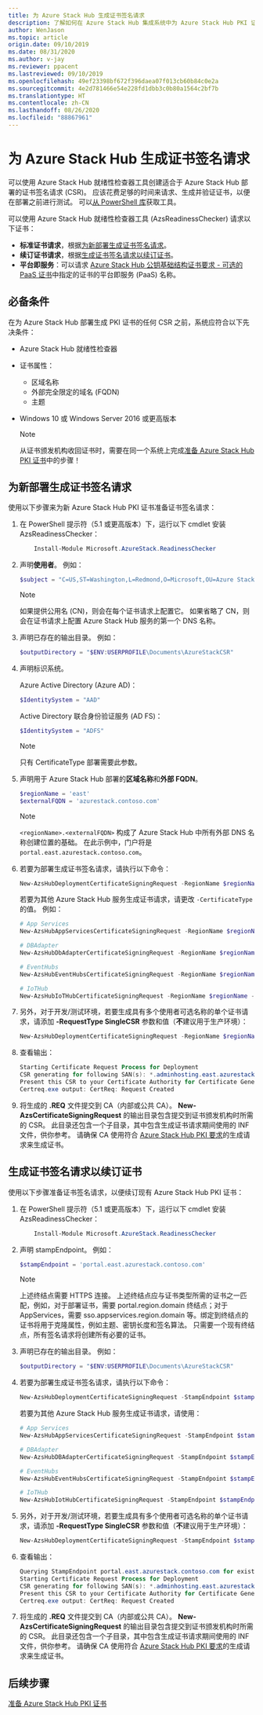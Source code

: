 ```yaml
---
title: 为 Azure Stack Hub 生成证书签名请求
description: 了解如何在 Azure Stack Hub 集成系统中为 Azure Stack Hub PKI 证书生成证书签名请求。
author: WenJason
ms.topic: article
origin.date: 09/10/2019
ms.date: 08/31/2020
ms.author: v-jay
ms.reviewer: ppacent
ms.lastreviewed: 09/10/2019
ms.openlocfilehash: 49ef23398bf672f396daea07f013cb60b84c0e2a
ms.sourcegitcommit: 4e2d781466e54e228fd1dbb3c0b80a1564c2bf7b
ms.translationtype: HT
ms.contentlocale: zh-CN
ms.lasthandoff: 08/26/2020
ms.locfileid: "88867961"
---
```

# <a name="generate-certificate-signing-requests-for-azure-stack-hub"></a>为 Azure Stack Hub 生成证书签名请求

可以使用 Azure Stack Hub 就绪性检查器工具创建适合于 Azure Stack Hub 部署的证书签名请求 (CSR)。 应该花费足够的时间来请求、生成并验证证书，以便在部署之前进行测试。 可以[从 PowerShell 库](https://aka.ms/AzsReadinessChecker)获取工具。

可以使用 Azure Stack Hub 就绪性检查器工具 (AzsReadinessChecker) 请求以下证书：

- **标准证书请求**，根据[为新部署生成证书签名请求](azure-stack-get-pki-certs.md#generate-certificate-signing-requests-for-new-deployments)。
- **续订证书请求**，根据[生成证书签名请求以续订证书](azure-stack-get-pki-certs.md#generate-certificate-signing-requests-for-certificate-renewal)。
- **平台即服务**：可以请求 [Azure Stack Hub 公钥基础结构证书要求 - 可选的 PaaS 证书](azure-stack-pki-certs.md#optional-paas-certificates)中指定的证书的平台即服务 (PaaS) 名称。

## <a name="prerequisites"></a>必备条件

在为 Azure Stack Hub 部署生成 PKI 证书的任何 CSR 之前，系统应符合以下先决条件：

- Azure Stack Hub 就绪性检查器
- 证书属性：
  - 区域名称
  - 外部完全限定的域名 (FQDN)
  - 主题
- Windows 10 或 Windows Server 2016 或更高版本

  > [!NOTE]  
  > 从证书颁发机构收回证书时，需要在同一个系统上完成[准备 Azure Stack Hub PKI 证书](azure-stack-prepare-pki-certs.md)中的步骤！

## <a name="generate-certificate-signing-requests-for-new-deployments"></a>为新部署生成证书签名请求

使用以下步骤来为新 Azure Stack Hub PKI 证书准备证书签名请求：

1. 在 PowerShell 提示符（5.1 或更高版本）下，运行以下 cmdlet 安装 AzsReadinessChecker：

    ```powershell  
        Install-Module Microsoft.AzureStack.ReadinessChecker
    ```

2. 声明**使用者**。 例如：

    ```powershell  
    $subject = "C=US,ST=Washington,L=Redmond,O=Microsoft,OU=Azure Stack Hub"
    ```

    > [!NOTE]  
    > 如果提供公用名 (CN)，则会在每个证书请求上配置它。 如果省略了 CN，则会在证书请求上配置 Azure Stack Hub 服务的第一个 DNS 名称。

3. 声明已存在的输出目录。 例如：

    ```powershell  
    $outputDirectory = "$ENV:USERPROFILE\Documents\AzureStackCSR"
    ```

4. 声明标识系统。

    Azure Active Directory (Azure AD)：

    ```powershell
    $IdentitySystem = "AAD"
    ```

    Active Directory 联合身份验证服务 (AD FS)：

    ```powershell
    $IdentitySystem = "ADFS"
    ```
    > [!NOTE]  
    > 只有 CertificateType 部署需要此参数。

5. 声明用于 Azure Stack Hub 部署的**区域名称**和**外部 FQDN**。

    ```powershell
    $regionName = 'east'
    $externalFQDN = 'azurestack.contoso.com'
    ```

    > [!NOTE]  
    > `<regionName>.<externalFQDN>` 构成了 Azure Stack Hub 中所有外部 DNS 名称创建位置的基础。 在此示例中，门户将是 `portal.east.azurestack.contoso.com`。  

6. 若要为部署生成证书签名请求，请执行以下命令：

    ```powershell  
    New-AzsHubDeploymentCertificateSigningRequest -RegionName $regionName -FQDN $externalFQDN -subject $subject -OutputRequestPath $OutputDirectory -IdentitySystem $IdentitySystem
    ```

    若要为其他 Azure Stack Hub 服务生成证书请求，请更改 `-CertificateType` 的值。 例如：

    ```powershell  
    # App Services
    New-AzsHubAppServicesCertificateSigningRequest -RegionName $regionName -FQDN $externalFQDN -subject $subject -OutputRequestPath $OutputDirectory

    # DBAdapter
    New-AzsHubDbAdapterCertificateSigningRequest -RegionName $regionName -FQDN $externalFQDN -subject $subject -OutputRequestPath $OutputDirectory

    # EventHubs
    New-AzsHubEventHubsCertificateSigningRequest -RegionName $regionName -FQDN $externalFQDN -subject $subject -OutputRequestPath $OutputDirectory

    # IoTHub
    New-AzsHubIoTHubCertificateSigningRequest -RegionName $regionName -FQDN $externalFQDN -subject $subject -OutputRequestPath $OutputDirectory
    ```

7. 另外，对于开发/测试环境，若要生成具有多个使用者可选名称的单个证书请求，请添加 **-RequestType SingleCSR** 参数和值（**不**建议用于生产环境）：

    ```powershell  
    New-AzsHubDeploymentCertificateSigningRequest -RegionName $regionName -FQDN $externalFQDN -RequestType SingleCSR -subject $subject -OutputRequestPath $OutputDirectory -IdentitySystem $IdentitySystem
    ```

8.  查看输出：

    ```powershell  
    Starting Certificate Request Process for Deployment
    CSR generating for following SAN(s): *.adminhosting.east.azurestack.contoso.com,*.adminvault.east.azurestack.contoso.com,*.blob.east.azurestack.contoso.com,*.hosting.east.azurestack.contoso.com,*.queue.east.azurestack.contoso.com,*.table.east.azurestack.contoso.com,*.vault.east.azurestack.contoso.com,adminmanagement.east.azurestack.contoso.com,adminportal.east.azurestack.contoso.com,management.east.azurestack.contoso.com,portal.east.azurestack.contoso.com
    Present this CSR to your Certificate Authority for Certificate Generation: C:\Users\[*redacted*]\Documents\AzureStackCSR\Deployment_east_azurestack_contoso_com_SingleCSR_CertRequest_20200710165538.req
    Certreq.exe output: CertReq: Request Created
    ```

9.  将生成的 **.REQ** 文件提交到 CA（内部或公共 CA）。 **New-AzsCertificateSigningRequest** 的输出目录包含提交到证书颁发机构时所需的 CSR。 此目录还包含一个子目录，其中包含生成证书请求期间使用的 INF 文件，供你参考。 请确保 CA 使用符合 [Azure Stack Hub PKI 要求](azure-stack-pki-certs.md)的生成请求来生成证书。

## <a name="generate-certificate-signing-requests-for-certificate-renewal"></a>生成证书签名请求以续订证书

使用以下步骤准备证书签名请求，以便续订现有 Azure Stack Hub PKI 证书：

1. 在 PowerShell 提示符（5.1 或更高版本）下，运行以下 cmdlet 安装 AzsReadinessChecker：

    ```powershell  
        Install-Module Microsoft.AzureStack.ReadinessChecker
    ```

2. 声明 stampEndpoint。 例如：

    ```powershell  
    $stampEndpoint = 'portal.east.azurestack.contoso.com'
    ```

    > [!NOTE]  
    > 上述终结点需要 HTTPS 连接。
    > 上述终结点应与证书类型所需的证书之一匹配，例如，对于部署证书，需要 portal.region.domain 终结点；对于 AppServices，需要 sso.appservices.region.domain 等。绑定到终结点的证书将用于克隆属性，例如主题、密钥长度和签名算法。  只需要一个现有终结点，所有签名请求将创建所有必要的证书。

3. 声明已存在的输出目录。 例如：

    ```powershell  
    $outputDirectory = "$ENV:USERPROFILE\Documents\AzureStackCSR"
    ```

4. 若要为部署生成证书签名请求，请执行以下命令：

    ```powershell  
    New-AzsHubDeploymentCertificateSigningRequest -StampEndpoint $stampEndpoint -OutputRequestPath $OutputDirectory
    ```

    若要为其他 Azure Stack Hub 服务生成证书请求，请使用：

    ```powershell  
    # App Services
    New-AzsHubAppServicesCertificateSigningRequest -StampEndpoint $stampEndpoint -OutputRequestPath $OutputDirectory

    # DBAdapter
    New-AzsHubDBAdapterCertificateSigningRequest -StampEndpoint $stampEndpoint -OutputRequestPath $OutputDirectory

    # EventHubs
    New-AzsHubEventHubsCertificateSigningRequest -StampEndpoint $stampEndpoint -OutputRequestPath $OutputDirectory

    # IoTHub
    New-AzsHubIotHubCertificateSigningRequest -StampEndpoint $stampEndpoint -OutputRequestPath $OutputDirectory
    ```

5. 另外，对于开发/测试环境，若要生成具有多个使用者可选名称的单个证书请求，请添加 **-RequestType SingleCSR** 参数和值（**不**建议用于生产环境）：

    ```powershell  
    New-AzsHubDeploymentCertificateSigningRequest -StampEndpoint $stampendpoint -OutputRequestPath $OutputDirectory -RequestType SingleCSR
    ```

6.  查看输出：

    ```powershell  
    Querying StampEndpoint portal.east.azurestack.contoso.com for existing certificate
    Starting Certificate Request Process for Deployment
    CSR generating for following SAN(s): *.adminhosting.east.azurestack.contoso.com,*.adminvault.east.azurestack.contoso.com,*.blob.east.azurestack.contoso.com,*.hosting.east.azurestack.contoso.com,*.queue.east.azurestack.contoso.com,*.table.east.azurestack.contoso.com,*.vault.east.azurestack.contoso.com,adminmanagement.east.azurestack.contoso.com,adminportal.east.azurestack.contoso.com,management.east.azurestack.contoso.com,portal.east.azurestack.contoso.com
    Present this CSR to your Certificate Authority for Certificate Generation: C:\Users\[*redacted*]\Documents\AzureStackCSR\Deployment_east_azurestack_contoso_com_SingleCSR_CertRequest_20200710122723.req
    Certreq.exe output: CertReq: Request Created
    ```

7.  将生成的 **.REQ** 文件提交到 CA（内部或公共 CA）。 **New-AzsCertificateSigningRequest** 的输出目录包含提交到证书颁发机构时所需的 CSR。 此目录还包含一个子目录，其中包含生成证书请求期间使用的 INF 文件，供你参考。 请确保 CA 使用符合 [Azure Stack Hub PKI 要求](azure-stack-pki-certs.md)的生成请求来生成证书。

## <a name="next-steps"></a>后续步骤

[准备 Azure Stack Hub PKI 证书](azure-stack-prepare-pki-certs.md)
